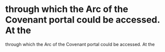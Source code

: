 # through which the Arc of the Covenant portal could be accessed. At the

through which the Arc of the Covenant portal could be accessed. At the
